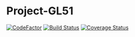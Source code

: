 # Project-GL51
[![CodeFactor](https://www.codefactor.io/repository/github/yannponcet/project-gl51/badge)](https://www.codefactor.io/repository/github/yannponcet/project-gl51)
[![Build Status](https://travis-ci.org/YannPoncet/Project-GL51.svg?branch=master)](https://travis-ci.org/YannPoncet/Project-GL51)
[![Coverage Status](https://coveralls.io/repos/github/YannPoncet/Project-GL51/badge.svg?branch=coverage)](https://coveralls.io/github/YannPoncet/Project-GL51?branch=coverage)
